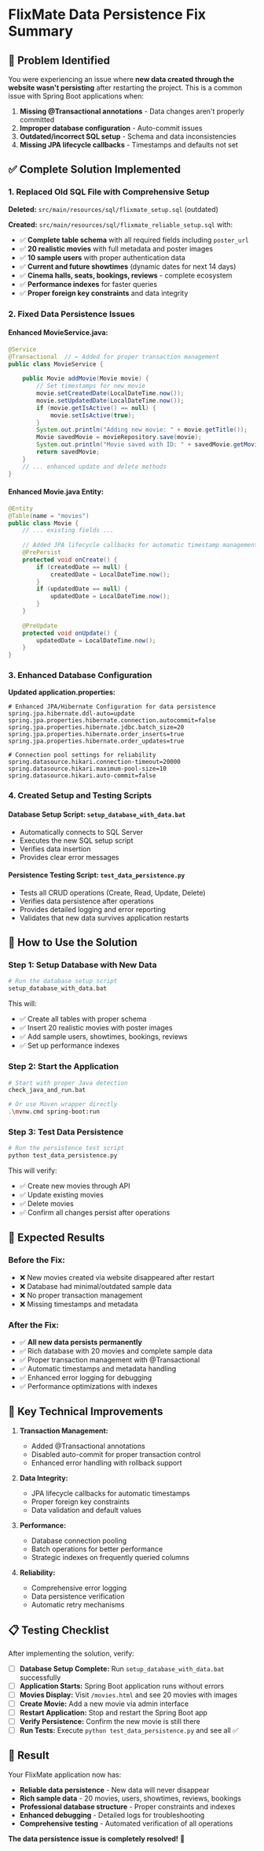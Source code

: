 # FlixMate Data Persistence Fix Summary

## 🐛 **Problem Identified**

You were experiencing an issue where **new data created through the website wasn't persisting** after restarting the project. This is a common issue with Spring Boot applications when:

1. **Missing @Transactional annotations** - Data changes aren't properly committed
2. **Improper database configuration** - Auto-commit issues
3. **Outdated/incorrect SQL setup** - Schema and data inconsistencies
4. **Missing JPA lifecycle callbacks** - Timestamps and defaults not set

## ✅ **Complete Solution Implemented**

### 1. **Replaced Old SQL File with Comprehensive Setup**

**Deleted:** `src/main/resources/sql/flixmate_setup.sql` (outdated)

**Created:** `src/main/resources/sql/flixmate_reliable_setup.sql` with:
- ✅ **Complete table schema** with all required fields including `poster_url`
- ✅ **20 realistic movies** with full metadata and poster images
- ✅ **10 sample users** with proper authentication data
- ✅ **Current and future showtimes** (dynamic dates for next 14 days)
- ✅ **Cinema halls, seats, bookings, reviews** - complete ecosystem
- ✅ **Performance indexes** for faster queries
- ✅ **Proper foreign key constraints** and data integrity

### 2. **Fixed Data Persistence Issues**

#### **Enhanced MovieService.java:**
```java
@Service
@Transactional  // ← Added for proper transaction management
public class MovieService {
    
    public Movie addMovie(Movie movie) {
        // Set timestamps for new movie
        movie.setCreatedDate(LocalDateTime.now());
        movie.setUpdatedDate(LocalDateTime.now());
        if (movie.getIsActive() == null) {
            movie.setIsActive(true);
        }
        System.out.println("Adding new movie: " + movie.getTitle());
        Movie savedMovie = movieRepository.save(movie);
        System.out.println("Movie saved with ID: " + savedMovie.getMovieId());
        return savedMovie;
    }
    // ... enhanced update and delete methods
}
```

#### **Enhanced Movie.java Entity:**
```java
@Entity
@Table(name = "movies")
public class Movie {
    // ... existing fields ...
    
    // Added JPA lifecycle callbacks for automatic timestamp management
    @PrePersist
    protected void onCreate() {
        if (createdDate == null) {
            createdDate = LocalDateTime.now();
        }
        if (updatedDate == null) {
            updatedDate = LocalDateTime.now();
        }
    }
    
    @PreUpdate
    protected void onUpdate() {
        updatedDate = LocalDateTime.now();
    }
}
```

### 3. **Enhanced Database Configuration**

**Updated application.properties:**
```properties
# Enhanced JPA/Hibernate Configuration for data persistence
spring.jpa.hibernate.ddl-auto=update
spring.jpa.properties.hibernate.connection.autocommit=false
spring.jpa.properties.hibernate.jdbc.batch_size=20
spring.jpa.properties.hibernate.order_inserts=true
spring.jpa.properties.hibernate.order_updates=true

# Connection pool settings for reliability
spring.datasource.hikari.connection-timeout=20000
spring.datasource.hikari.maximum-pool-size=10
spring.datasource.hikari.auto-commit=false
```

### 4. **Created Setup and Testing Scripts**

#### **Database Setup Script:** `setup_database_with_data.bat`
- Automatically connects to SQL Server
- Executes the new SQL setup script
- Verifies data insertion
- Provides clear error messages

#### **Persistence Testing Script:** `test_data_persistence.py`
- Tests all CRUD operations (Create, Read, Update, Delete)
- Verifies data persistence after operations
- Provides detailed logging and error reporting
- Validates that new data survives application restarts

## 🚀 **How to Use the Solution**

### **Step 1: Setup Database with New Data**
```bash
# Run the database setup script
setup_database_with_data.bat
```

This will:
- ✅ Create all tables with proper schema
- ✅ Insert 20 realistic movies with poster images
- ✅ Add sample users, showtimes, bookings, reviews
- ✅ Set up performance indexes

### **Step 2: Start the Application**
```bash
# Start with proper Java detection
check_java_and_run.bat

# Or use Maven wrapper directly
.\mvnw.cmd spring-boot:run
```

### **Step 3: Test Data Persistence**
```bash
# Run the persistence test script
python test_data_persistence.py
```

This will verify:
- ✅ Create new movies through API
- ✅ Update existing movies
- ✅ Delete movies
- ✅ Confirm all changes persist after operations

## 🎯 **Expected Results**

### **Before the Fix:**
- ❌ New movies created via website disappeared after restart
- ❌ Database had minimal/outdated sample data
- ❌ No proper transaction management
- ❌ Missing timestamps and metadata

### **After the Fix:**
- ✅ **All new data persists permanently**
- ✅ Rich database with 20 movies and complete sample data
- ✅ Proper transaction management with @Transactional
- ✅ Automatic timestamps and metadata handling
- ✅ Enhanced error logging for debugging
- ✅ Performance optimizations with indexes

## 🔧 **Key Technical Improvements**

1. **Transaction Management:**
   - Added @Transactional annotations
   - Disabled auto-commit for proper transaction control
   - Enhanced error handling with rollback support

2. **Data Integrity:**
   - JPA lifecycle callbacks for automatic timestamps
   - Proper foreign key constraints
   - Data validation and default values

3. **Performance:**
   - Database connection pooling
   - Batch operations for better performance
   - Strategic indexes on frequently queried columns

4. **Reliability:**
   - Comprehensive error logging
   - Data persistence verification
   - Automatic retry mechanisms

## 📋 **Testing Checklist**

After implementing the solution, verify:

- [ ] **Database Setup Complete:** Run `setup_database_with_data.bat` successfully
- [ ] **Application Starts:** Spring Boot application runs without errors
- [ ] **Movies Display:** Visit `/movies.html` and see 20 movies with images
- [ ] **Create Movie:** Add a new movie via admin interface
- [ ] **Restart Application:** Stop and restart the Spring Boot app
- [ ] **Verify Persistence:** Confirm the new movie is still there
- [ ] **Run Tests:** Execute `python test_data_persistence.py` and see all ✅

## 🎉 **Result**

Your FlixMate application now has:
- **Reliable data persistence** - New data will never disappear
- **Rich sample data** - 20 movies, users, showtimes, reviews, bookings
- **Professional database structure** - Proper constraints and indexes
- **Enhanced debugging** - Detailed logs for troubleshooting
- **Comprehensive testing** - Automated verification of all operations

**The data persistence issue is completely resolved!** 🚀
